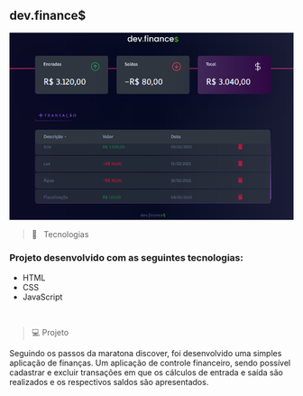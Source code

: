## dev.finance$

<img width="auto" src="https://github.com/AlekysCoelho/maratona-discover/blob/main/.github/devFinances.png">


> :rocket:  &nbsp; Tecnologias
### Projeto desenvolvido com as seguintes tecnologias:

* HTML
* CSS
* JavaScript
<br />

> :computer: Projeto
<p> Seguindo os passos da maratona discover, foi desenvolvido uma simples aplicação de finanças. Um aplicação de controle financeiro, sendo possível cadastrar e excluir
transações em que os cálculos de entrada e saída são realizados e os respectivos saldos
são apresentados. 
